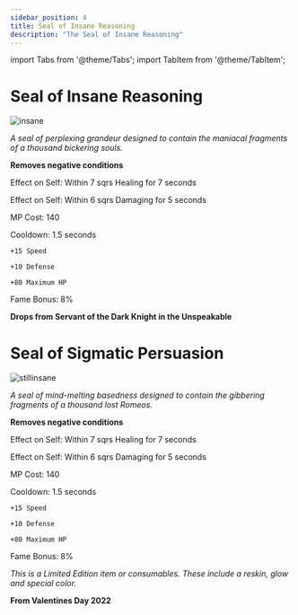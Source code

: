 ```yaml
---
sidebar_position: 4
title: Seal of Insane Reasoning
description: "The Seal of Insane Reasoning"
---
```


import Tabs from '@theme/Tabs';
import TabItem from '@theme/TabItem';

<Tabs>
  <TabItem value="Seal of Insane Reasoning" label="Seal of Insane Reasoning" default>

# Seal of Insane Reasoning

![insane](https://vwiki.valorserver.com/api/item/picture/seal%20of%20insane%20reasoning)

<i>A seal of perplexing grandeur designed to contain the maniacal fragments of a thousand bickering souls.</i>

**Removes negative conditions**

Effect on Self: Within 7 sqrs Healing for 7 seconds

Effect on Self: Within 6 sqrs Damaging for 5 seconds

MP Cost: 140 

Cooldown: 1.5 seconds

    +15 Speed
    
    +10 Defense
    
    +80 Maximum HP

Fame Bonus: 8%

**Drops from Servant of the Dark Knight in the Unspeakable**

  </TabItem>
  <TabItem value="Seal of Sigmatic Persuasion" label="Seal of Sigmatic Persuasion">

# Seal of Sigmatic Persuasion

![stillinsane](https://vwiki.valorserver.com/api/item/picture/seal%20of%20sigmatic%20persuasion)

<i>A seal of mind-melting basedness designed to contain the gibbering fragments of a thousand lost Romeos.</i>

**Removes negative conditions**

Effect on Self: Within 7 sqrs Healing for 7 seconds

Effect on Self: Within 6 sqrs Damaging for 5 seconds

MP Cost: 140 

Cooldown: 1.5 seconds

    +15 Speed
    
    +10 Defense
    
    +80 Maximum HP

Fame Bonus: 8%

*This is a Limited Edition item or consumables. These include a reskin, glow and special color.*

**From Valentines Day 2022**

 </TabItem>
</Tabs>
